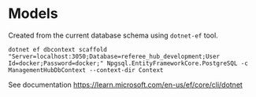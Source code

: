# Models

Created from the current database schema using `dotnet-ef` tool.

```
dotnet ef dbcontext scaffold "Server=localhost:3050;Database=referee_hub_development;User Id=docker;Password=docker;" Npgsql.EntityFrameworkCore.PostgreSQL -c ManagementHubDbContext --context-dir Context
```

See documentation https://learn.microsoft.com/en-us/ef/core/cli/dotnet
